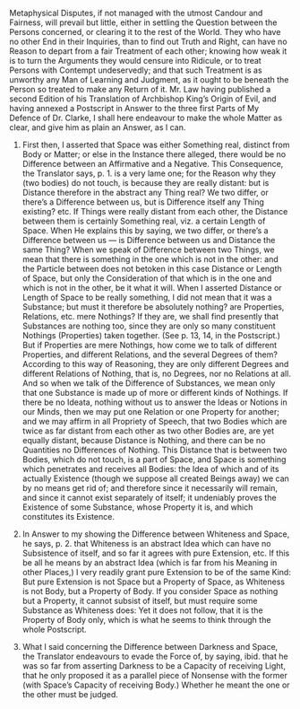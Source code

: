 Metaphysical Disputes, if not managed with the utmost Candour and Fairness, will prevail but little, either in settling the Question between the Persons concerned, or clearing it to the rest of the World. They who have no other End in their Inquiries, than to find out Truth and Right, can have no Reason to depart from a fair Treatment of each other; knowing how weak it is to turn the Arguments they would censure into Ridicule, or to treat Persons with Contempt undeservedly; and that such Treatment is as unworthy any Man of Learning and Judgment, as it ought to be beneath the Person so treated to make any Return of it. Mr. Law having published a second Edition of his Translation of Archbishop King’s Origin of Evil, and having annexed a Postscript in Answer to the three first Parts of My Defence of Dr. Clarke, I shall here endeavour to make the whole Matter as clear, and give him as plain an Answer, as I can.

1. First then, I asserted that Space was either Something real, distinct from Body or Matter; or else in the Instance there alleged, there would be no Difference between an Affirmative and a Negative. This Consequence, the Translator says, p. 1. is a very lame one; for the Reason why they (two bodies) do not touch, is because they are really distant: but is Distance therefore in the abstract any Thing real? We two differ, or there’s a Difference between us, but is Difference itself any Thing existing? etc. If Things were really distant from each other, the Distance between them is certainly Something real, viz. a certain Length of Space. When He explains this by saying, we two differ, or there’s a Difference between us — is Difference between us and Distance the same Thing? When we speak of Difference between two Things, we mean that there is something in the one which is not in the other: and the Particle between does not betoken in this case Distance or Length of Space, but only the Consideration of that which is in the one and which is not in the other, be it what it will. When I asserted Distance or Length of Space to be really something, I did not mean that it was a Substance; but must it therefore be absolutely nothing? are Properties, Relations, etc. mere Nothings? If they are, we shall find presently that Substances are nothing too, since they are only so many constituent Nothings (Properties) taken together. (See p. 13, 14, in the Postscript.) But if Properties are mere Nothings, how come we to talk of different Properties, and different Relations, and the several Degrees of them? According to this way of Reasoning, they are only different Degrees and different Relations of Nothing, that is, no Degrees, nor no Relations at all. And so when we talk of the Difference of Substances, we mean only that one Substance is made up of more or different kinds of Nothings. If there be no Ideata, nothing without us to answer the Ideas or Notions in our Minds, then we may put one Relation or one Property for another; and we may affirm in all Propriety of Speech, that two Bodies which are twice as far distant from each other as two other Bodies are, are yet equally distant, because Distance is Nothing, and there can be no Quantities no Differences of Nothing. This Distance that is between two Bodies, which do not touch, is a part of Space, and Space is something which penetrates and receives all Bodies: the Idea of which and of its actually Existence (though we suppose all created Beings away) we can by no means get rid of; and therefore since it necessarily will remain, and since it cannot exist separately of itself; it undeniably proves the Existence of some Substance, whose Property it is, and which constitutes its Existence.

2. In Answer to my showing the Difference between Whiteness and Space, he says, p. 2. that Whiteness is an abstract Idea which can have no Subsistence of itself, and so far it agrees with pure Extension, etc. If this be all he means by an abstract Idea (which is far from his Meaning in other Places,) I very readily grant pure Extension to be of the same Kind: But pure Extension is not Space but a Property of Space, as Whiteness is not Body, but a Property of Body. If you consider Space as nothing but a Property, it cannot subsist of itself, but must require some Substance as Whiteness does: Yet it does not follow, that it is the Property of Body only, which is what he seems to think through the whole Postscript.

3. What I said concerning the Difference between Darkness and Space, the Translator endeavours to evade the Force of, by saying, ibid. that he was so far from asserting Darkness to be a Capacity of receiving Light, that he only proposed it as a parallel piece of Nonsense with the former (with Space’s Capacity of receiving Body.) Whether he meant the one or the other must be judged.